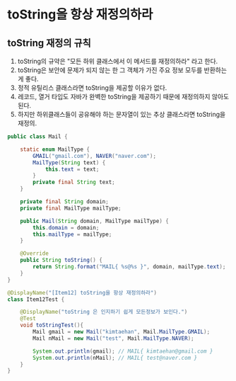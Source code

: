 # toString을 항상 재정의하라

## toString 재정의 규칙
1. toString의 규약은 "모든 하위 클래스에서 이 메서드를 재정의하라" 라고 한다.
2. toString은 보안에 문제가 되지 않는 한 그 객체가 가진 주요 정보 모두를 반환하는게 좋다.
3. 정적 유틸리스 클래스라면 toString을 제공할 이유가 없다.
4. 레코드, 열거 타입도 자바가 완벽한 toString을 제공하기 때문에 재정의하지 않아도 된다.
5. 하지만 하위클래스들이 공유해야 하는 문자열이 있는 추상 클래스라면 toString을 재정의.

```java
public class Mail {

    static enum MailType {
        GMAIL("gmail.com"), NAVER("naver.com");
        MailType(String text) {
            this.text = text;
        }
        private final String text;
    }

    private final String domain;
    private final MailType mailType;

    public Mail(String domain, MailType mailType) {
        this.domain = domain;
        this.mailType = mailType;
    }

    @Override
    public String toString() {
        return String.format("MAIL{ %s@%s }", domain, mailType.text);
    }
}
```

```java
@DisplayName("[Item12] toString을 항상 재정의하라")
class Item12Test {

    @DisplayName("toString 은 인지하기 쉽게 모든정보가 보인다.")
    @Test
    void toStringTest(){
        Mail gmail = new Mail("kimtaehan", Mail.MailType.GMAIL);
        Mail nMail = new Mail("test", Mail.MailType.NAVER);

        System.out.println(gmail); // MAIL{ kimtaehan@gmail.com }
        System.out.println(nMail); // MAIL{ test@naver.com }
    }
}
```